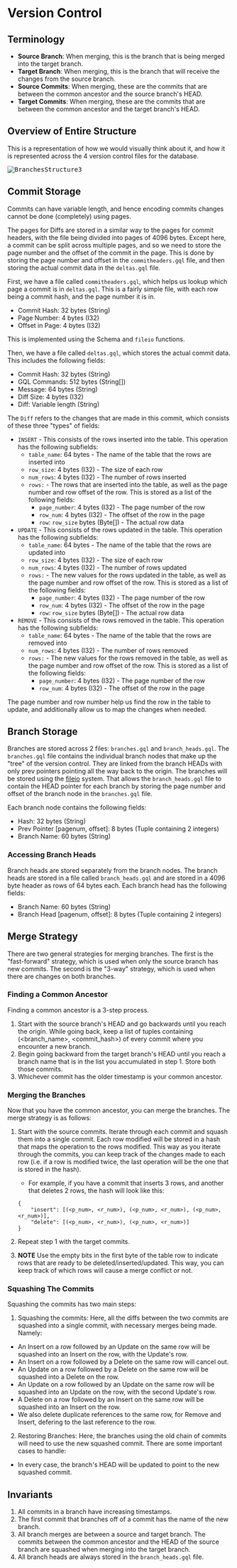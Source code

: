 # Version Control

## Terminology

* **Source Branch**: When merging, this is the branch that is being merged into the target branch.
* **Target Branch**: When merging, this is the branch that will receive the changes from the source branch.
* **Source Commits**: When merging, these are the commits that are between the common ancestor and the source branch's HEAD.
* **Target Commits**: When merging, these are the commits that are between the common ancestor and the target branch's HEAD.

## Overview of Entire Structure

This is a representation of how we would visually think about it, and how it is represented across the 4 version control files for the database.

<kbd>![BranchesStructure3](https://user-images.githubusercontent.com/54650222/192897304-714ffb81-d3cf-4c4b-8935-639c4b16100a.png)</kbd>

## Commit Storage

Commits can have variable length, and hence encoding commits changes cannot be done (completely) using pages. 

The pages for Diffs are stored in a similar way to the pages for commit headers, with the file being divided into pages of 4096 bytes. Except here, a commit can be split across multiple pages, and so we need to store the page number and the offset of the commit in the page. This is done by storing the page number and offset in the `commitheaders.gql` file, and then storing the actual commit data in the `deltas.gql` file.

First, we have a file called `commitheaders.gql`, which helps us lookup which page a commit is in `deltas.gql`. This is a fairly simple file, with each row being a commit hash, and the page number it is in.
- Commit Hash: 32 bytes (String)
- Page Number: 4 bytes (I32)
- Offset in Page: 4 bytes (I32)

This is implemented using the Schema and `fileio` functions.

Then, we have a file called `deltas.gql`, which stores the actual commit data. This includes the following fields:
- Commit Hash: 32 bytes (String)
- GQL Commands: 512 bytes (String[])
- Message: 64 bytes (String)
- Diff Size: 4 bytes (I32)
- Diff: Variable length (String)

The `Diff` refers to the changes that are made in this commit, which consists of these three "types" of fields:
 - `INSERT` - This consists of the rows inserted into the table. This operation has the following subfields:
   - `table_name`: 64 bytes -  The name of the table that the rows are inserted into
   - `row_size`: 4 bytes (I32) - The size of each row
   - `num_rows`: 4 bytes (I32) - The number of rows inserted
   - `rows:` - The rows that are inserted into the table, as well as the page number and row offset of the row. This is stored as a list of the following fields:
     - `page_number`: 4 bytes (I32) - The page number of the row
     - `row_num`: 4 bytes (I32) - The offset of the row in the page
     - `row`: `row_size` bytes (Byte[]) - The actual row data
- `UPDATE` - This consists of the rows updated in the table. This operation has the following subfields:
   - `table_name`: 64 bytes -  The name of the table that the rows are updated into
   - `row_size`: 4 bytes (I32) - The size of each row
   - `num_rows`: 4 bytes (I32) - The number of rows updated
   - `rows:` - The new values for the rows updated in the table, as well as the page number and row offset of the row. This is stored as a list of the following fields:
     - `page_number`: 4 bytes (I32) - The page number of the row
     - `row_num`: 4 bytes (I32) - The offset of the row in the page
     - `row`: `row_size` bytes (Byte[]) - The actual row data
- `REMOVE` - This consists of the rows removed in the table. This operation has the following subfields:
   - `table_name`: 64 bytes -  The name of the table that the rows are removed into
   - `num_rows`: 4 bytes (I32) - The number of rows removed
   - `rows:` - The new values for the rows removed in the table, as well as the page number and row offset of the row. This is stored as a list of the following fields:
     - `page_number`: 4 bytes (I32) - The page number of the row
     - `row_num`: 4 bytes (I32) - The offset of the row in the page
     
The page number and row number help us find the row in the table to update, and additionally allow us to map the changes when needed.

## Branch Storage

Branches are stored across 2 files: `branches.gql` and `branch_heads.gql`. The `branches.gql` file contains the individual branch nodes that make up the "tree" of the version control. They are linked from the branch HEADs with only prev pointers pointing all the way back to the origin. The branches will be stored using the [fileio](https://github.com/GQL-Project/gql_db/tree/main/src/fileio#readme) system. That allows the `branch_heads.gql` file to contain the HEAD pointer for each branch by storing the page number and offset of the branch node in the `branches.gql` file.

Each branch node contains the following fields:
- Hash: 32 bytes (String)
- Prev Pointer [pagenum, offset]: 8 bytes (Tuple containing 2 integers)
- Branch Name: 60 bytes (String)

### Accessing Branch Heads

Branch heads are stored separately from the branch nodes. The branch heads are stored in a file called `branch_heads.gql` and are stored in a 4096 byte header as rows of 64 bytes each. Each branch head has the following fields:
- Branch Name: 60 bytes (String)
- Branch Head [pagenum, offset]: 8 bytes (Tuple containing 2 integers)

## Merge Strategy

There are two general strategies for merging branches. The first is the "fast-forward" strategy, which is used when only the source branch has new commits. The second is the "3-way" strategy, which is used when there are changes on both branches.

### Finding a Common Ancestor

Finding a common ancestor is a 3-step process.

1. Start with the source branch's HEAD and go backwards until you reach the origin. While going back, keep a list of tuples containing (<branch_name>, <commit_hash>) of every commit where you encounter a new branch. 
2. Begin going backward from the target branch's HEAD until you reach a branch name that is in the list you accumulated in step 1. Store both those commits.
3. Whichever commit has the older timestamp is your common ancestor.

### Merging the Branches

Now that you have the common ancestor, you can merge the branches. The merge strategy is as follows:

1. Start with the source commits. Iterate through each commit and squash them into a single commit. Each row modified will be stored in a hash that maps the operation to the rows modified. This way as you iterate through the commits, you can keep track of the changes made to each row (i.e. if a row is modified twice, the last operation will be the one that is stored in the hash).
    * For example, if you have a commit that inserts 3 rows, and another that deletes 2 rows, the hash will look like this: 
    
    ```
    {
        "insert": [(<p_num>, <r_num>), (<p_num>, <r_num>), (<p_num>, <r_num>)], 
        "delete": [(<p_num>, <r_num>), (<p_num>, <r_num>)]
    }
    ```
2. Repeat step 1 with the target commits.
3. **NOTE** Use the empty bits in the first byte of the table row to indicate rows that are ready to be deleted/inserted/updated. This way, you can keep track of which rows will cause a merge conflict or not. 

### Squashing The Commits

Squashing the commits has two main steps:
1. Squashing the commits: Here, all the diffs between the two commits are squashed into a single commit, with necessary merges being made. Namely:
  - An Insert on a row followed by an Update on the same row will be squashed into an Insert on the row, with the Update's row.
  - An Insert on a row followed by a Delete on the same row will cancel out.
  - An Update on a row followed by a Delete on the same row will be squashed into a Delete on the row.
  - An Update on a row followed by an Update on the same row will be squashed into an Update on the row, with the second Update's row.
  - A Delete on a row followed by an Insert on the same row will be squashed into an Insert on the row.
  - We also delete duplicate references to the same row, for Remove and Insert, defering to the last reference to the row.
2. Restoring Branches: Here, the branches using the old chain of commits will need to use the new squashed commit. There are some important cases to handle:
  - In every case, the branch's HEAD will be updated to point to the new squashed commit.

## Invariants

1. All commits in a branch have increasing timestamps.
2. The first commit that branches off of a commit has the name of the new branch.
3. All branch merges are between a source and target branch. The commits between the common ancestor and the HEAD of the source branch are squashed when merging into the target branch.
4. All branch heads are always stored in the `branch_heads.gql` file.

